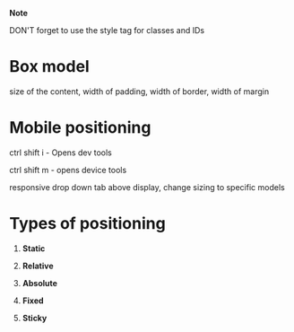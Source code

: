 **Note**

DON'T forget to use the style tag for classes and IDs

# Box model

size of the content, width of padding, width of border, width of margin

# Mobile positioning

ctrl shift i - Opens dev tools

ctrl shift m - opens device tools

responsive drop down tab above display, change sizing to specific models

# Types of positioning

1) **Static**

2) **Relative**

3) **Absolute**

4) **Fixed**

5) **Sticky**
